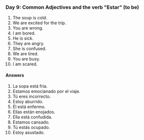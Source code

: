 ### Day 9: Common Adjectives and the verb "Estar" (to be)
1. The soup is cold.
2. We are excited for the trip.
3. You are wrong.
4. I am bored.
5. He is sick.
6. They are angry.
7. She is confused.
8. We are tired.
9. You are busy.
10. I am scared.


#### Answers

1. La sopa está fria.
2. Estamos emocianado por el viaje.
3. Tú eres incorrecto.
4. Estoy aburrido.
5. Él está enfermo.
6. Ellas están enojados.
7. Ella está confudida.
8. Estamos cansado.
9. Tú estás ocupado.
10. Estoy asustado.